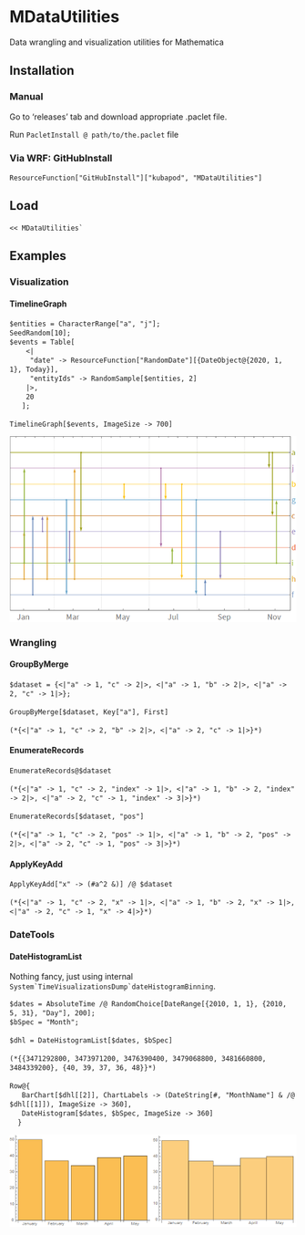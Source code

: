 # MDataUtilities

Data wrangling and visualization utilities for Mathematica

## Installation

### Manual

Go to ‘releases’ tab and download appropriate .paclet file.
 
Run `PacletInstall @ path/to/the.paclet` file


### Via WRF: GitHubInstall

```
ResourceFunction["GitHubInstall"]["kubapod", "MDataUtilities"]
```

## Load

```
<< MDataUtilities`

```

## Examples

### Visualization

#### TimelineGraph

```
$entities = CharacterRange["a", "j"];
SeedRandom[10];
$events = Table[
    <|
     "date" -> ResourceFunction["RandomDate"][{DateObject@{2020, 1, 1}, Today}],
     "entityIds" -> RandomSample[$entities, 2] 
    |>, 
    20 
   ];

TimelineGraph[$events, ImageSize -> 700]

```

![1uwhd18g9wq7n](img/1uwhd18g9wq7n.png)

### Wrangling

#### GroupByMerge

```
$dataset = {<|"a" -> 1, "c" -> 2|>, <|"a" -> 1, "b" -> 2|>, <|"a" -> 2, "c" -> 1|>}; 
 
GroupByMerge[$dataset, Key["a"], First]

(*{<|"a" -> 1, "c" -> 2, "b" -> 2|>, <|"a" -> 2, "c" -> 1|>}*)
```

#### EnumerateRecords

```
EnumerateRecords@$dataset

(*{<|"a" -> 1, "c" -> 2, "index" -> 1|>, <|"a" -> 1, "b" -> 2, "index" -> 2|>, <|"a" -> 2, "c" -> 1, "index" -> 3|>}*)

EnumerateRecords[$dataset, "pos"]

(*{<|"a" -> 1, "c" -> 2, "pos" -> 1|>, <|"a" -> 1, "b" -> 2, "pos" -> 2|>, <|"a" -> 2, "c" -> 1, "pos" -> 3|>}*)
```

#### ApplyKeyAdd

```
ApplyKeyAdd["x" -> (#a^2 &)] /@ $dataset

(*{<|"a" -> 1, "c" -> 2, "x" -> 1|>, <|"a" -> 1, "b" -> 2, "x" -> 1|>, <|"a" -> 2, "c" -> 1, "x" -> 4|>}*)
```

### DateTools

#### DateHistogramList 

Nothing fancy, just using internal ``System`TimeVisualizationsDump`dateHistogramBinning``.

```
$dates = AbsoluteTime /@ RandomChoice[DateRange[{2010, 1, 1}, {2010, 5, 31}, "Day"], 200];
$bSpec = "Month"; 
 
$dhl = DateHistogramList[$dates, $bSpec]

(*{{3471292800, 3473971200, 3476390400, 3479068800, 3481660800, 3484339200}, {40, 39, 37, 36, 48}}*)

Row@{
   BarChart[$dhl[[2]], ChartLabels -> (DateString[#, "MonthName"] & /@ $dhl[[1]]), ImageSize -> 360], 
   DateHistogram[$dates, $bSpec, ImageSize -> 360] 
  }
```

![18vvdt4fv1wv3](img/18vvdt4fv1wv3.png)